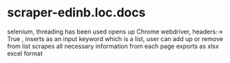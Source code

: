 # scraper-edinb.loc.docs
selenium, threading has been used
 opens up Chrome webdriver, headers:-> True , inserts as an input keyword which is a list,
 user can add up or remove from list
 scrapes all necessary information from each page
 exports as xlsx excel format
